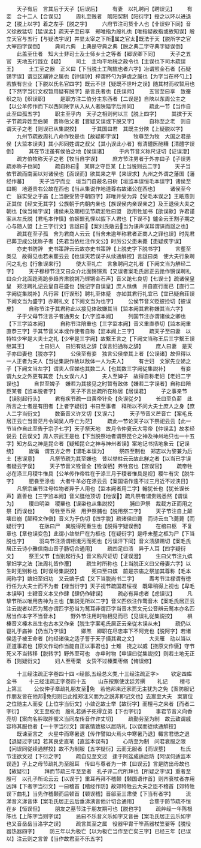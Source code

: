 <!-- { "loadSidebar": true } -->
　　天子有后　言其后于天子【后误后】
　　有妻　以礼聘问【聘误见】
　　有妾　合十二人【合误见】
　　周礼至贱者　隂阳契制【阳衍字】授之以环以进退之【脱上以字】着之左手【脱之字】
　　六府节注司货卝人也【卝误丱下同】音义徐故猛切【猛误孟】疏天子至曰享　郑唯指为殷礼也【唯指疑故指或故知误】殷立天官与五行【与疑法字误】并显太宰之下所属之官太既法于天【脱所字之官大宰四字误倒】
　　典司六典　上典是守典之典【脱之典二字守典字疑误倒】
　　此盖至仕者　知大士非司士及士师乡士之等者【郷误卿下同】
　　天子之五官　天地五行践立【疑】
　　司土　主均平地税之政令也【主误也下司木疏误王】
　　土工至之器　正义曰【下当脱土工陶旊也者六字】冶谓煎金石者【石疑锡字误】谓豆区鬴钟之属也【钟误钟】梓谓杯勺为笋虡之属也【为字当在杯勺上】若族有世业【下脱以氏名官四字】既云不世【疑既不世叶之误】随其材而权暂用也【下然字当衍文权暂用疑有脱字】是言氏者也【氏误师】
　　五官至曰享　致蚕织之功【织误职】
　　是职方注二伯分主东西者【二误是】自陜以东周公主之【以公羊传作而下以西同陜字从入从人者陜隘字后并同】
　　疏此一节【当作自此至曰孤五字】
　　职主至乎内　天子之相则何以三【脱上四字】
　　其摈于天子节疏异姓至伯舅　晋称伯父者【晋疑又误或下脱又字】
　　自称至之老　则自谓天子之老【则误已从集説挍】
　　于其国曰君　其既主分陜【上疑脱以字】
　　九州节疏故周礼八命作牧是也【故疑即字误】
　　牧尊至为牧　大国之君是侯【大监本误夫】其小邦同姓谓之叔父【其小误此小者】有清醴医酏糟【清醴字误倒】
　　其在节注虽有侯伯之地【侯误诸】
　　于内节音义称尺证切【证误澄】
　　疏方伯牧称天子之老【牧当自字误】
　　庶方节注男者于外亦曰子【子误男疏亦称子也同】
　　疏自称曰　某屏之守臣某【上当脱则云二字】
　　天子当依节疏而南面以对诸侯也【面误而】欲其来之早【来误求】九州之外谓之藩国【藩经作蕃】
　　天子当宁而立　垣当门自蔽名曰树【垣监本误恒毛本误字】诸侯至曰朝　地道贵右公故在西也【当从集说作地道尊右故诸公在西也】
　　诸侯至今亡　庭实受之于庙【上当脱受贽于朝四字】非唯并受为异【受毛本误之】王眂燕则正其位【经文无其字】公族朝于内朝内亲也【族误侯内亲误亲之】及王退侯大夫之朝也【侯当候字误】诸侯未及期相见节疏涖牲曰盟　欿用牲加书【欿误歃】许君谨案从左氏説【君毛本作慎】伯姬盟孔悝以貑下人君也【下误不】鑪金云王割子期之心与随人盟【上三字衍文】言諡曰【案刘氏敞云当为诔声误耳谓诔而諡之也】
　　疏其在至子孤　舍为君商人云云【当舍未逾年称君者正商人之罪也误】时先君已葬卫成公犹称子者【先君当依杜注作文公】时厉公父患未薨【患疑疾字误】
　　亦史书防辞　史书策辞云云故亦史书策辞【上脱史字下脱书字】
　　言塟至类见　故得见也若未塟云云【也误天若误子从续通觧挍】言諡曰类　使大夫行象聘问之礼也【行象误来行】
　　使大至礼亡　言象聘问之礼者【下阙文当为觧经二字】
　　天子穆穆节注又曰众介北面锵锵焉【又误者案毛氏居正云跄作锵误聘礼曰众介北面跄焉跄歩趋齐肃貌锵乃铿锵金石声】音义跄七良切【七误士】疏诸侯皇皇　郑注聘礼记云皇自荘盛也【脱记字自误皇】庶人僬僬　并自直行而已【直行二字阙従集説补】凡行容【行误形】聘礼至体蹙　亦如其君行礼宜已【宜已疑自荘误下阙文当为盛字】亦聘礼文【下阙文当为也字】
　　公侯节音义贬彼捡切【彼误皮】
　　自称节注于其君称此以接见体敌嫌其当【监本阙其君称嫌其当六字】
　　子于父母节注言子者通男女【六字监本阙】
　　列国节注亦谓诸侯之卿也【下三字监本阙】
　　自称节注陪重也【三字监本阙】音义重直恭切【监本阙重直恭三字】于其节音义本或作使者自称【监本阙上三字】
　　疏天子至曰妻　以特牲少牢是大夫士之礼【少牢是三字阙】故繋王言之【下阙文当称王后三字繋王误继其王】
　　士曰妇人　曰妇有姑之辞【误言妇通称之辞】
　　庶人曰妻　是天子亦曰妻也【脱亦字】
　　公侯至有妾　独言公侯举其上者【公误诸】故但得以一人正者为夫人【当従集説作故以敌体一人为夫人】
　　有世妇　文家先立娣之子【下阙文当左字】谓夫人侄娣也其数二人【也其数三字阙従集説补】
　　有妾　谓九女之外更有其妾【九女误六人】
　　夫人至婢子　故得自称老妇【老妇二字误也】
　　自世至婢子　嫌若为其接见之时暂有敌体【嫌若二字误者】自称曰陪臣某者【监本脱者字】
　　天子不言出疏所在称居【居误君】
　　子之事亲节【误别起行头】
　　君有疾节疏一曰黄帝针灸【灸误従夕】
　　长曰至负薪　此所言之士者是有田者【上者字疑衍】书曰至事者　释所以不问大夫士庶人之身【庶人二字当衍文】
　　数畜音义许又切【又误六】
　　天子节音义芒音亡【案毛氏居正云亡当音茫月令同吴人呼亡为茫】
　　疏此一节论天子以下祭祀云云【此一节当作自此至告于宗子七字】天子祭天地　故月令仲夏云大雩帝【仲误孟】故孝经说云【云误文】周人宗武王是也【下当脱祭地者谓祭昆仑之神及神州地只也一十五字】知方岳之神是昆仑者【疑知昆仑之神与神州者误】案地记书括地象云【记误统】
　　嵗徧　谓五方之帝【谓毛本误为】
　　祭四至制也　郑志以为黎兼为后土【志误意】
　　凡祭节疏为其至嫌也　昔以举柱云云故此觧之者【以当已字误者疑云字误】
　　天子节音义牷音全【牷误牺】养牲宫也【宫误官】
　　疏帝牲必在涤三月稷牛惟具【公羊传作帝牲在于涤三月于稷者惟具是视】稷牛有灾【脱牛字】
　　肥飬至涤也　大者牛羊必在涤云云【案国语作逺不过三月近不过浃日】
　　凡祭宗庙节注号牲物者异于人用也【监本阙者用二字】翰犹长也【犹长误长声】嘉善也【三字监本阙】音义脡他顶切【他误】疏凡祭者谓贵贱悉然【谓误为】
　　稷曰明粢　稷粟也【误粢也从集説挍】
　　脯曰尹祭　裁截方正而用之祭【而误也】
　　号牲至币帛　用尹祭脯也【脱用祭二字】
　　天子节注自上颠壊曰崩【颠释文作傎】音义为于伪切【四字脱】疏诸侯曰薨　而诗云虫飞薨薨【而疑衍字】
　　在牀曰尸　兾脱得死重生也【脱得字疑误倒】
　　在棺曰柩　不复章也【章也误变色】此谓小敛举尸在为柩也【在疑衍字】是呼未塟之柩为尸【下当脱也字】
　　羽鸟节注渍谓相瀐污而死也【污误汗下同】音义渍辞赐切【案毛氏居正云诗小雅信南山音子肠切合通用】
　　疏四足曰渍　异于人耳【四字疑衍文】
　　祭王父节【当别起行头】音义称尺证切【证误澄】
　　生曰父节注九嫔掌妇学之法【法周礼皆作灋】
　　疏生时所称也【上当脱正义曰父母妻六字】以生时无别称也【时误号集説挍】
　　死曰至曰嫔　前是宗庙之祭加其尊称【毛本阙称字】嫔妇至妇功　又云嫔于虞【又下当脱尚书二字】
　　夀考节注禄谓有徳行任为大夫士而不为者【禄当衍字】天子视节疏国君绥视　既卑稍得上视也【卑毛本误毕】士肄音义本又作肆【肆仍作肄误】
　　疏必有异虑者【虑误议】
　　凡挚节所以唯用告神为主也【集説无所以二字】音义匹依注作鹜音木【案毛氏居正云注云説者以匹为鹜亦谓匹字恐当为鹜耳非谓匹字当音木贾文元公音辨云鹜本亦名匹居当作本字不当音木】
　　野外节注用时物相见而已【见误礼従集説挍】
　　椇榛音义榛木丛生也古本又作亲【脱生字案毛氏居正云亲従木误从未】
　　疏仍以鬯礼于庙神【仍当乃字误】
　　卿羔　卿职在尽忠率下不阿党也【脱阿字】若诸侯适子被王命者【约经诸侯之适子誓于天子摄其君之文】
　　大夫雁　动以当以正道事君也【原文作动作当能自正以事君也】士雉　挠之以威【挠原文作慑】守节死义不当转移【脱转字】野外至可也　亦申时物【申误曰従集説挍】则若土地无正币【则疑衍文】
　　妇人至枣栗　女贽不过榛栗枣脩【脩误修】











　　十三经注疏正字卷四十四
<经部,五经总义类,十三经注疏正字>
　　钦定四库全书
　　十三经注疏正字卷四十五
　　山东按察使沈廷芳撰
　　礼记
　　檀弓上第三
　　公仪仲子章疏礼朋友至免　若他邦来还家而无主犹为之免【案防服记作朋友皆在他邦免归则已此推郑注义而为之説非即记文也】去賔至大夫　案賔位之位随主人而变【上位字当衍文】小敛讫故士举【故衍字】而檀弓之来者【而者二字衍】
　　文王至权也　殷礼若适子死得立弟【下也字衍】
　　事君节音义向香亮切【案向名肸取胖蠁义当同左传音作许丈切】
　　疏勤劳至为制　故云致谓戚容称其服也者【一十字当衍文】谓哀情致极以居防礼【以误而従续通觧挍】
　　既谏至言之　火星中而寒暑退【传作譬如火焉火中寒暑乃退】輙言君徳之退【退疑过字误】若其良史直笔【直监本误有】
　　心防至为制　问君衰服之限【问误同従续通觧挍】故不为制服【五字疑衍】云而无服者【而误塟】
　　杜氏节注欲文过【下衍之字】
　　疏自见至文过　逢于阿盆成适后防【阿误何适监本误造】子上之母节疏礼为至服耳　传曰与尊者为一体【曰误云】言是防出母故也【故疑衍】
　　拜而节疏三年至至者　孔子评二代所拜也【所疑之字误】重者至殷可　以孔子所论云云【以误于】重耳再拜不稽颡【颡国语作首】则齐衰杖者亦用凶拜【下者字当衍文】一曰稽首【稽经作防】故郊特牲云大夫之臣不稽首【郊特牲误下曲礼】当先作稽颡而后顿首【顿误稽】晋郤至三肃使【下当有者字】
　　流涕音义涕音体【案毛氏居正云后垂涕洟音他计切合通用】
　　合塟于防节疏不恒在乡【恒误但】
　　朋友之墓节注于朋友期可也【脱也字】
　　疏艸经一年陈根陈也【上陈字当则字误】
　　忌曰不乐音义乐如字又音岳【案毛氏居正云乐如字也又音岳岳当洛字之误】
　　疏言其至之属　役器甲胄干笮燕器杖笠翣等【脱役器热器四字】
　　防三年以为极亡【以为极亡当作至亡矣三字】已经三年【已误以】注云则之言曽【当作故君至不乐五字】
